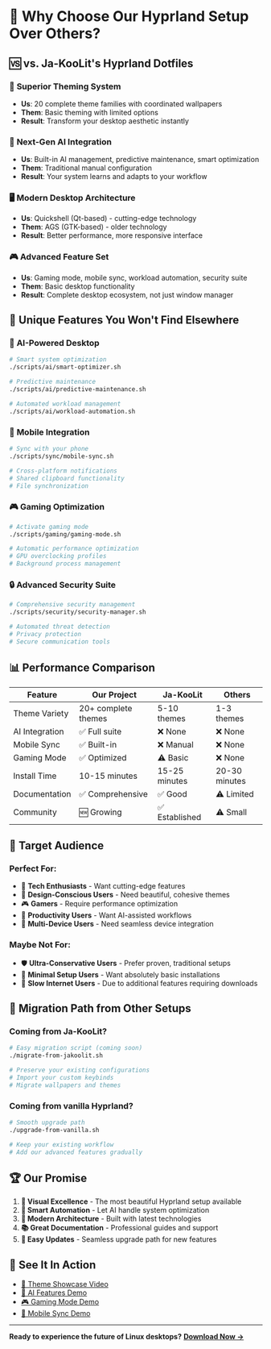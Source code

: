 # 🚀 Why Choose Our Hyprland Setup Over Others?

## 🆚 **vs. Ja-KooLit's Hyprland Dotfiles**

### 🎨 **Superior Theming System**
- **Us**: 20 complete theme families with coordinated wallpapers
- **Them**: Basic theming with limited options
- **Result**: Transform your desktop aesthetic instantly

### 🤖 **Next-Gen AI Integration**  
- **Us**: Built-in AI management, predictive maintenance, smart optimization
- **Them**: Traditional manual configuration
- **Result**: Your system learns and adapts to your workflow

### 🖥️ **Modern Desktop Architecture**
- **Us**: Quickshell (Qt-based) - cutting-edge technology
- **Them**: AGS (GTK-based) - older technology
- **Result**: Better performance, more responsive interface

### 🎮 **Advanced Feature Set**
- **Us**: Gaming mode, mobile sync, workload automation, security suite
- **Them**: Basic desktop functionality
- **Result**: Complete desktop ecosystem, not just window manager

## 🌟 **Unique Features You Won't Find Elsewhere**

### 🤖 **AI-Powered Desktop**
```bash
# Smart system optimization
./scripts/ai/smart-optimizer.sh

# Predictive maintenance
./scripts/ai/predictive-maintenance.sh

# Automated workload management  
./scripts/ai/workload-automation.sh
```

### 📱 **Mobile Integration**
```bash
# Sync with your phone
./scripts/sync/mobile-sync.sh

# Cross-platform notifications
# Shared clipboard functionality
# File synchronization
```

### 🎮 **Gaming Optimization**
```bash
# Activate gaming mode
./scripts/gaming/gaming-mode.sh

# Automatic performance optimization
# GPU overclocking profiles
# Background process management
```

### 🔒 **Advanced Security Suite**
```bash
# Comprehensive security management
./scripts/security/security-manager.sh

# Automated threat detection
# Privacy protection
# Secure communication tools
```

## 📊 **Performance Comparison**

| Feature | Our Project | Ja-KooLit | Others |
|---------|-------------|-----------|--------|
| Theme Variety | 20+ complete themes | 5-10 themes | 1-3 themes |
| AI Integration | ✅ Full suite | ❌ None | ❌ None |
| Mobile Sync | ✅ Built-in | ❌ Manual | ❌ None |
| Gaming Mode | ✅ Optimized | ⚠️ Basic | ❌ None |
| Install Time | 10-15 minutes | 15-25 minutes | 20-30 minutes |
| Documentation | ✅ Comprehensive | ✅ Good | ⚠️ Limited |
| Community | 🆕 Growing | ✅ Established | ⚠️ Small |

## 🎯 **Target Audience**

### **Perfect For:**
- 🚀 **Tech Enthusiasts** - Want cutting-edge features
- 🎨 **Design-Conscious Users** - Need beautiful, cohesive themes  
- 🎮 **Gamers** - Require performance optimization
- 💼 **Productivity Users** - Want AI-assisted workflows
- 📱 **Multi-Device Users** - Need seamless device integration

### **Maybe Not For:**
- 🛡️ **Ultra-Conservative Users** - Prefer proven, traditional setups
- 🔧 **Minimal Setup Users** - Want absolutely basic installations
- 🐌 **Slow Internet Users** - Due to additional features requiring downloads

## 🔄 **Migration Path from Other Setups**

### **Coming from Ja-KooLit?**
```bash
# Easy migration script (coming soon)
./migrate-from-jakoolit.sh

# Preserve your existing configurations
# Import your custom keybinds
# Migrate wallpapers and themes
```

### **Coming from vanilla Hyprland?**
```bash
# Smooth upgrade path
./upgrade-from-vanilla.sh

# Keep your existing workflow
# Add our advanced features gradually
```

## 🏆 **Our Promise**

1. **🎨 Visual Excellence** - The most beautiful Hyprland setup available
2. **🤖 Smart Automation** - Let AI handle system optimization  
3. **🚀 Modern Architecture** - Built with latest technologies
4. **📚 Great Documentation** - Professional guides and support
5. **🔄 Easy Updates** - Seamless upgrade path for new features

## 🎥 **See It In Action**

- [🎨 Theme Showcase Video](https://youtube.com/watch?v=your-themes)
- [🤖 AI Features Demo](https://youtube.com/watch?v=your-ai-demo)  
- [🎮 Gaming Mode Demo](https://youtube.com/watch?v=your-gaming)
- [📱 Mobile Sync Demo](https://youtube.com/watch?v=your-mobile)

---

**Ready to experience the future of Linux desktops?** 
[**Download Now →**](https://github.com/yourusername/hyprland-project)
